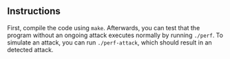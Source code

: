 ## Instructions

First, compile the code using `make`.
Afterwards, you can test that the program without an ongoing attack executes normally by running `./perf`.
To simulate an attack, you can run `./perf-attack`, which should result in an detected attack.
